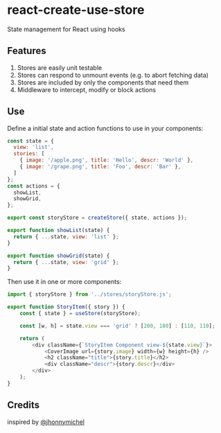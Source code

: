 # react-create-use-store

State management for React using hooks

## Features

1. Stores are easily unit testable
1. Stores can respond to unmount events (e.g. to abort fetching data)
1. Stores are included by only the components that need them
1. Middleware to intercept, modify or block actions

## Use

Define a initial state and action functions to use in your components:

```js
const state = {
  view: 'list',
  stories: [
    { image: '/apple.png', title: 'Hello', descr: 'World' },
    { image: '/grape.png', title: 'Foo', descr: 'Bar' },
  ]
};
const actions = {
  showList,
  showGrid,
};

export const storyStore = createStore({ state, actions });

export function showList(state) {
  return { ...state, view: 'list' };
}

export function showGrid(state) {
  return { ...state, view: 'grid' };
}
```

Then use it in one or more components:

```js
import { storyStore } from '../stores/storyStore.js';

export function StoryItem({ story }) {
	const { state } = useStore(storyStore);

	const [w, h] = state.view === 'grid' ? [200, 180] : [110, 110];

	return (
		<div className={`StoryItem Component view-${state.view}`}>
			<CoverImage url={story.image} width={w} height={h} />
			<h2 className="title">{story.title}</h2>
			<div className="descr">{story.descr}</div>
		</div>
	);
}
```

## Credits
 
inspired by [@jhonnymichel](https://github.com/jhonnymichel/react-hookstore/blob/6d23d2fcb0e7cf8a3929a01e0c543fe5e05ecf05/src/index.js)